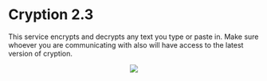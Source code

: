 # Cryption 2.3
This service encrypts and decrypts any text you type or paste in. 
Make sure whoever you are communicating with also will have access to the latest version of cryption. 
<div align="center">
  
<img src="https://ipooglecodes.weebly.com/uploads/9/7/6/2/97620300/logomakr_6x91uk.png"><br><br>

</div>
